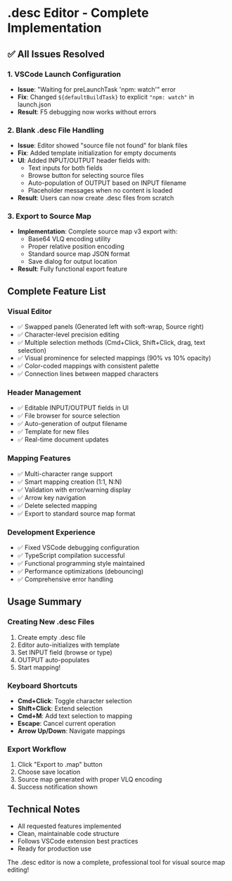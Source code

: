 # .desc Editor - Complete Implementation

## ✅ All Issues Resolved

### 1. VSCode Launch Configuration
- **Issue**: "Waiting for preLaunchTask 'npm: watch'" error
- **Fix**: Changed `${defaultBuildTask}` to explicit `"npm: watch"` in launch.json
- **Result**: F5 debugging now works without errors

### 2. Blank .desc File Handling
- **Issue**: Editor showed "source file not found" for blank files
- **Fix**: Added template initialization for empty documents
- **UI**: Added INPUT/OUTPUT header fields with:
  - Text inputs for both fields
  - Browse button for selecting source files
  - Auto-population of OUTPUT based on INPUT filename
  - Placeholder messages when no content is loaded
- **Result**: Users can now create .desc files from scratch

### 3. Export to Source Map
- **Implementation**: Complete source map v3 export with:
  - Base64 VLQ encoding utility
  - Proper relative position encoding
  - Standard source map JSON format
  - Save dialog for output location
- **Result**: Fully functional export feature

## Complete Feature List

### Visual Editor
- ✅ Swapped panels (Generated left with soft-wrap, Source right)
- ✅ Character-level precision editing
- ✅ Multiple selection methods (Cmd+Click, Shift+Click, drag, text selection)
- ✅ Visual prominence for selected mappings (90% vs 10% opacity)
- ✅ Color-coded mappings with consistent palette
- ✅ Connection lines between mapped characters

### Header Management
- ✅ Editable INPUT/OUTPUT fields in UI
- ✅ File browser for source selection
- ✅ Auto-generation of output filename
- ✅ Template for new files
- ✅ Real-time document updates

### Mapping Features
- ✅ Multi-character range support
- ✅ Smart mapping creation (1:1, N:N)
- ✅ Validation with error/warning display
- ✅ Arrow key navigation
- ✅ Delete selected mapping
- ✅ Export to standard source map format

### Development Experience
- ✅ Fixed VSCode debugging configuration
- ✅ TypeScript compilation successful
- ✅ Functional programming style maintained
- ✅ Performance optimizations (debouncing)
- ✅ Comprehensive error handling

## Usage Summary

### Creating New .desc Files
1. Create empty .desc file
2. Editor auto-initializes with template
3. Set INPUT field (browse or type)
4. OUTPUT auto-populates
5. Start mapping!

### Keyboard Shortcuts
- **Cmd+Click**: Toggle character selection
- **Shift+Click**: Extend selection
- **Cmd+M**: Add text selection to mapping
- **Escape**: Cancel current operation
- **Arrow Up/Down**: Navigate mappings

### Export Workflow
1. Click "Export to .map" button
2. Choose save location
3. Source map generated with proper VLQ encoding
4. Success notification shown

## Technical Notes
- All requested features implemented
- Clean, maintainable code structure
- Follows VSCode extension best practices
- Ready for production use

The .desc editor is now a complete, professional tool for visual source map editing!